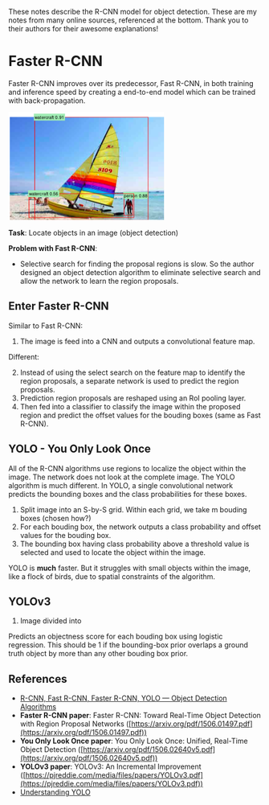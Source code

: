 These notes describe the R-CNN model for object detection. These are my notes from many online sources, referenced at the bottom. Thank you to their authors for their awesome explanations!

# Faster R-CNN
Faster R-CNN improves over its predecessor, Fast R-CNN, in both training and inference speed by creating a end-to-end model which can be trained with back-propagation.

![object detection pic](images/object_detection_pic.png)

__Task__: Locate objects in an image (object detection)

__Problem with Fast R-CNN__:
* Selective search for finding the proposal regions is slow. So the author designed an object detection algorithm to eliminate selective search and allow the network to learn the region proposals.

## Enter Faster R-CNN
Similar to Fast R-CNN:
1. The image is feed into a CNN and outputs a convolutional feature map.

Different:  

2. Instead of using the select search on the feature map to identify the region proposals, a separate network is used to predict the region proposals.
3. Prediction region proposals are reshaped using an RoI pooling layer.
4. Then fed into a classifier to classify the image within the proposed region and predict the offset values for the bouding boxes (same as Fast R-CNN).

## YOLO - You Only Look Once
All of the R-CNN algorithms use regions to localize the object within the image. The network does not look at the complete image. The YOLO algorithm is much different. In YOLO, a single convolutional network predicts the bounding boxes and the class probabilities for these boxes.

1. Split image into an S-by-S grid. Within each grid, we take m bouding boxes (chosen how?)
2. For each bouding box, the network outputs a class probability and offset values for the bouding box.
3. The bounding box having class probability above a threshold value is selected and used to locate the object within the image.

YOLO is __much__ faster. But it struggles with small objects within the image, like a flock of birds, due to spatial constraints of the algorithm.

## YOLOv3
1. Image divided into 


Predicts an objectness score for each bouding box using logistic regression. This should be 1 if the bounding-box prior overlaps a ground truth object by more than any other bouding box prior. 



## References
* [R-CNN, Fast R-CNN, Faster R-CNN, YOLO — Object Detection Algorithms](https://towardsdatascience.com/r-cnn-fast-r-cnn-faster-r-cnn-yolo-object-detection-algorithms-36d53571365e)
* __Faster R-CNN paper__: Faster R-CNN: Toward Real-Time Object Detection with Region Proposal Networks ([https://arxiv.org/pdf/1506.01497.pdf](https://arxiv.org/pdf/1506.01497.pdf))
* __You Only Look Once paper__: You Only Look Once: Unified, Real-Time Object Detection ([https://arxiv.org/pdf/1506.02640v5.pdf](https://arxiv.org/pdf/1506.02640v5.pdf))
* __YOLOv3 paper__: YOLOv3: An Incremental Improvement ([https://pjreddie.com/media/files/papers/YOLOv3.pdf](https://pjreddie.com/media/files/papers/YOLOv3.pdf))
* [Understanding YOLO](https://hackernoon.com/understanding-yolo-f5a74bbc7967)